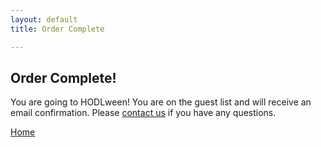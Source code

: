 ```yaml
---
layout: default
title: Order Complete

---
```


<div class="highlight-section2">
    <h2>Order Complete!</h2>
    <div class="white-divider-mid"></div>
    <p>You are going to HODLween! You are on the guest list and will receive an email confirmation. Please <a href="mailto:hodl@bitcoincharlotte.org">contact us</a> if you have any questions.</a></p>
    <a href="/" class="orange-pill-btn">Home</a>
</div>

